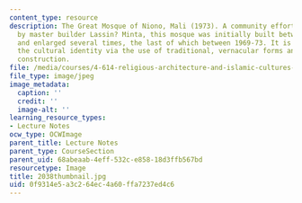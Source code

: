 ```yaml
---
content_type: resource
description: The Great Mosque of Niono, Mali (1973). A community effort, supervised
  by master builder Lassin? Minta, this mosque was initially built between 1945-48
  and enlarged several times, the last of which between 1969-73. It is seen as conserving
  the cultural identity via the use of traditional, vernacular forms and methods of
  construction.
file: /media/courses/4-614-religious-architecture-and-islamic-cultures-fall-2002/0f9314e5a3c264ec4a60ffa7237ed4c6_2038thumbnail.jpg
file_type: image/jpeg
image_metadata:
  caption: ''
  credit: ''
  image-alt: ''
learning_resource_types:
- Lecture Notes
ocw_type: OCWImage
parent_title: Lecture Notes
parent_type: CourseSection
parent_uid: 68abeaab-4eff-532c-e858-18d3ffb567bd
resourcetype: Image
title: 2038thumbnail.jpg
uid: 0f9314e5-a3c2-64ec-4a60-ffa7237ed4c6
---
```

